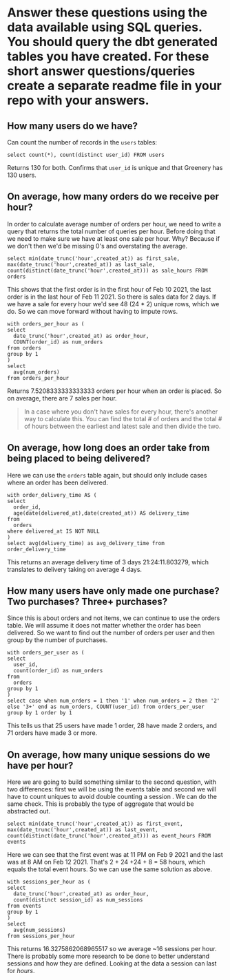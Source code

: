 # Answer these questions using the data available using SQL queries. You should query the dbt generated tables you have created. For these short answer questions/queries create a separate readme file in your repo with your answers.
## How many users do we have?
Can count the number of records in the `users` tables:
```
select count(*), count(distinct user_id) FROM users
```
Returns 130 for both. Confirms that `user_id` is unique and that Greenery has 130 users.

## On average, how many orders do we receive per hour?
In order to calculate average number of orders per hour, we need to write a query that returns the total number of queries per hour. Before doing that we need to make sure we have at least one sale per hour. Why? Because if we don't then we'd be missing 0's and overstating the average. 
```
select min(date_trunc('hour',created_at)) as first_sale, max(date_trunc('hour',created_at)) as last_sale, count(distinct(date_trunc('hour',created_at))) as sale_hours FROM orders 
```
This shows that the first order is in the first hour of Feb 10 2021, the last order is in the last hour of Feb 11 2021. So there is sales data for 2 days. If we have a sale for every hour we'd see 48 (24 * 2) unique rows, which we do. So we can move forward without having to impute rows.  
```
with orders_per_hour as (
select
  date_trunc('hour',created_at) as order_hour,
  COUNT(order_id) as num_orders
from orders
group by 1
)
select 
  avg(num_orders)
from orders_per_hour
```
Returns 7.5208333333333333 orders per hour when an order is placed. So on average, there are 7 sales per hour.

> In a case where you don't have sales for every hour, there's another way to calculate this. You can find the total # of orders and the total # of hours between the earliest and latest sale and then divide the two. 

## On average, how long does an order take from being placed to being delivered?
Here we can use the `orders` table again, but should only include cases where an order has been delivered. 
```
with order_delivery_time AS (
select
  order_id,
  age(date(delivered_at),date(created_at)) AS delivery_time
from
  orders
where delivered_at IS NOT NULL
)
select avg(delivery_time) as avg_delivery_time from order_delivery_time
```
This returns an average delivery time of 3 days 21:24:11.803279, which translates to delivery taking on average 4 days. 
## How many users have only made one purchase? Two purchases? Three+ purchases?
Since this is about orders and not items, we can continue to use the orders table. We will assume it does not matter whether the order has been delivered. So we want to find out the number of orders per user and then group by the number of purchases. 
```
with orders_per_user as (
select 
  user_id,
  count(order_id) as num_orders 
from 
  orders 
group by 1
)
select case when num_orders = 1 then '1' when num_orders = 2 then '2' else '3+' end as num_orders, COUNT(user_id) from orders_per_user 
group by 1 order by 1
```
This tells us that 25 users have made 1 order, 28 have made 2 orders, and 71 orders have made 3 or more. 
## On average, how many unique sessions do we have per hour?
Here we are going to build something similar to the second question, with two differences: first we will be using the events table and second we will have to count uniques to avoid double counting a session . We can do the same check. This is probably the type of aggregate that would be abstracted out.
```
select min(date_trunc('hour',created_at)) as first_event, max(date_trunc('hour',created_at)) as last_event, count(distinct(date_trunc('hour',created_at))) as event_hours FROM events 
```
Here we can see that the first event was at 11 PM on Feb 9 2021 and the last was at 8 AM on Feb 12 2021. That's 2 + 24 +24 + 8 = 58 hours, which equals the total event hours. So we can use the same solution as above. 
```
with sessions_per_hour as (
select
  date_trunc('hour',created_at) as order_hour,
  count(distinct session_id) as num_sessions
from events
group by 1
)
select 
  avg(num_sessions)
from sessions_per_hour
```
This returns 16.3275862068965517 so we average ~16 sessions per hour. There is probably some more research to be done to better understand sessions and how they are defined. Looking at the data a session can last for _hours_. 